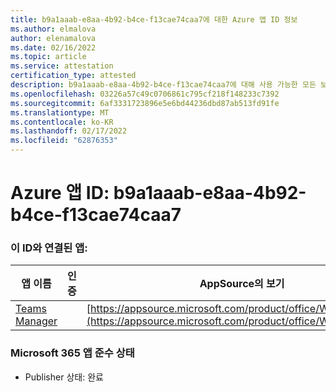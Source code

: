 ```yaml
---
title: b9a1aaab-e8aa-4b92-b4ce-f13cae74caa7에 대한 Azure 앱 ID 정보
ms.author: elmalova
author: elenamalova
ms.date: 02/16/2022
ms.topic: article
ms.service: attestation
certification_type: attested
description: b9a1aaab-e8aa-4b92-b4ce-f13cae74caa7에 대해 사용 가능한 모든 보안 및 규정 준수 정보입니다.
ms.openlocfilehash: 03226a57c49c0706861c795cf218f148233c7392
ms.sourcegitcommit: 6af3331723896e5e6bd44236dbd87ab513fd91fe
ms.translationtype: MT
ms.contentlocale: ko-KR
ms.lasthandoff: 02/17/2022
ms.locfileid: "62876353"
---
```

# <a name="azure-app-id-b9a1aaab-e8aa-4b92-b4ce-f13cae74caa7"></a>Azure 앱 ID: b9a1aaab-e8aa-4b92-b4ce-f13cae74caa7


### <a name="apps-associated-with-this-id"></a>이 ID와 연결된 앱:
| **앱 이름** | **인증** | **AppSource의 보기** |
|--------------|---------------|-----------------------|
| [Teams Manager](https://docs.microsoft.com/microsoft-365-app-certification/forward/WA200000764) |  | [https://appsource.microsoft.com/product/office/WA200000764](https://appsource.microsoft.com/product/office/WA200000764) |

### <a name="microsoft-365-app-compliance-status"></a>Microsoft 365 앱 준수 상태
- Publisher 상태: 완료
